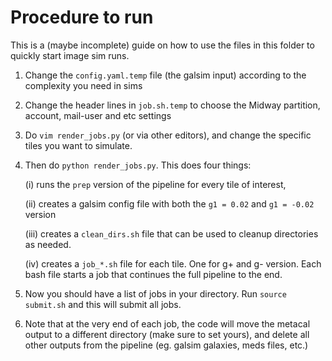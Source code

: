 # Procedure to run

This is a (maybe incomplete) guide on how to use the files in this folder to quickly start image sim runs.

1. Change the `config.yaml.temp` file (the galsim input) according to the complexity you need in sims
2. Change the header lines in `job.sh.temp` to choose the Midway partition, account, mail-user and etc settings
3. Do `vim render_jobs.py` (or via other editors), and change the specific tiles you want to simulate.
4. Then do `python render_jobs.py`. This does four things: 

    (i) runs the `prep` version of the pipeline for every tile of interest, 
    
    (ii) creates a galsim config file with both the `g1 = 0.02` and `g1 = -0.02` version
    
    (iii) creates a `clean_dirs.sh` file that can be used to cleanup directories as needed.
    
    (iv) creates a `job_*.sh` file for each tile. One for g+ and g- version. Each bash file starts a job that continues the full pipeline to the end.
    
5. Now you should have a list of jobs in your directory. Run `source submit.sh` and this will submit all jobs.
6. Note that at the very end of each job, the code will move the metacal output to a different directory (make sure to set yours), and delete all other outputs from the pipeline (eg. galsim galaxies, meds files, etc.)
